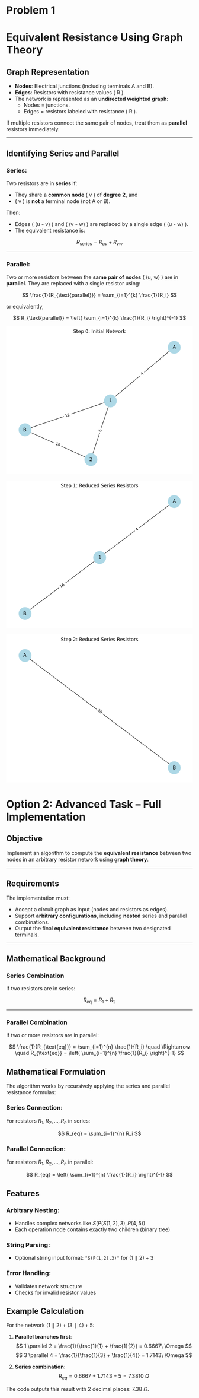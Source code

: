 # Problem 1

# Equivalent Resistance Using Graph Theory

## Graph Representation

- **Nodes**: Electrical junctions (including terminals A and B).
- **Edges**: Resistors with resistance values \( R \).
- The network is represented as an **undirected weighted graph**:
  - Nodes = junctions.
  - Edges = resistors labeled with resistance \( R \).

If multiple resistors connect the same pair of nodes, treat them as **parallel** resistors immediately.

---

## Identifying Series and Parallel

### Series:
Two resistors are in **series** if:
- They share a **common node** \( v \) of **degree 2**, and
- \( v \) is **not** a terminal node (not A or B).

Then:
- Edges \( (u - v) \) and \( (v - w) \) are replaced by a single edge \( (u - w) \).
- The equivalent resistance is:

$$
R_{\text{series}} = R_{uv} + R_{vw}
$$

---

### Parallel:
Two or more resistors between the **same pair of nodes** \( (u, w) \) are in **parallel**. They are replaced with a single resistor using:

$$
\frac{1}{R_{\text{parallel}}} = \sum_{i=1}^{k} \frac{1}{R_i}
$$

or equivalently,

$$
R_{\text{parallel}} = \left( \sum_{i=1}^{k} \frac{1}{R_i} \right)^{-1}
$$

![alt text](image.png)

![alt text](image-1.png)

![alt text](image-2.png)

# Option 2: Advanced Task – Full Implementation

## Objective

Implement an algorithm to compute the **equivalent resistance** between two nodes in an arbitrary resistor network using **graph theory**.

---

## Requirements

The implementation must:

- Accept a circuit graph as input (nodes and resistors as edges).
- Support **arbitrary configurations**, including **nested** series and parallel combinations.
- Output the final **equivalent resistance** between two designated terminals.

---

## Mathematical Background

### Series Combination

If two resistors are in series:

$$
R_{\text{eq}} = R_1 + R_2
$$

---

### Parallel Combination

If two or more resistors are in parallel:

$$
\frac{1}{R_{\text{eq}}} = \sum_{i=1}^{n} \frac{1}{R_i} \quad \Rightarrow \quad R_{\text{eq}} = \left( \sum_{i=1}^{n} \frac{1}{R_i} \right)^{-1}
$$

## Mathematical Formulation

The algorithm works by recursively applying the series and parallel resistance formulas:

### Series Connection:
For resistors $R_1, R_2, \ldots, R_n$ in series:

$$ R_{eq} = \sum_{i=1}^{n} R_i $$

### Parallel Connection: 
For resistors $R_1, R_2, \ldots, R_n$ in parallel:

$$ R_{eq} = \left( \sum_{i=1}^{n} \frac{1}{R_i} \right)^{-1} $$

## Features

### Arbitrary Nesting:
- Handles complex networks like $S(P(S(1,2),3), P(4,5))$
- Each operation node contains exactly two children (binary tree)

### String Parsing:
- Optional string input format: `"S(P(1,2),3)"` for $(1 \parallel 2) + 3$

### Error Handling:
- Validates network structure
- Checks for invalid resistor values

## Example Calculation

For the network $(1 \parallel 2) + (3 \parallel 4) + 5$:

1. **Parallel branches first**:
   $$ 1 \parallel 2 = \frac{1}{\frac{1}{1} + \frac{1}{2}} = 0.6667\ \Omega $$
   $$ 3 \parallel 4 = \frac{1}{\frac{1}{3} + \frac{1}{4}} = 1.7143\ \Omega $$

2. **Series combination**:
   $$ R_{eq} = 0.6667 + 1.7143 + 5 = 7.3810\ \Omega $$

The code outputs this result with 2 decimal places: $7.38\ \Omega$.